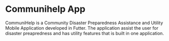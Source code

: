 # Communihelp App

CommuniHelp is a Community Disaster Preparedness Assistance and Utility Mobile Application developed in Futter. The application assist the user for disaster preapredness and has utility features that is built in one application.
